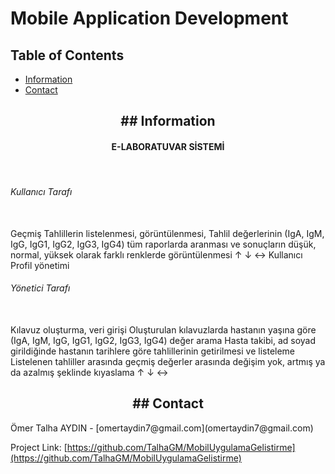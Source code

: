#  Mobile Application Development 
## Table of Contents  
- [Information](#information)
- [Contact](#contact)         
<h2 align="center">## Information  </h2>
<h4 align="center">  E-LABORATUVAR SİSTEMİ  </h4>
<br>
<h6>Kullanıcı Tarafı</h6>
<br>
Geçmiş Tahlillerin listelenmesi, görüntülenmesi,
Tahlil değerlerinin (IgA, IgM, IgG, IgG1, IgG2, IgG3, IgG4) tüm raporlarda aranması ve
sonuçların düşük, normal, yüksek olarak farklı renklerde görüntülenmesi ↑ ↓ ↔
Kullanıcı Profil yönetimi
<br>
<h6>Yönetici Tarafı</h6>
<br>
Kılavuz oluşturma, veri girişi
Oluşturulan kılavuzlarda hastanın yaşına göre (IgA, IgM, IgG, IgG1, IgG2, IgG3, IgG4) değer
arama
Hasta takibi, ad soyad girildiğinde hastanın tarihlere göre tahlillerinin getirilmesi ve listeleme
Listelenen tahliller arasında geçmiş değerler arasında değişim yok, artmış ya da azalmış şeklinde
kıyaslama ↑ ↓ ↔



<h2 align="center"> ## Contact </h2>
Ömer Talha AYDIN - [omertaydin7@gmail.com](omertaydin7@gmail.com)

Project Link: [https://github.com/TalhaGM/MobilUygulamaGelistirme](https://github.com/TalhaGM/MobilUygulamaGelistirme)
